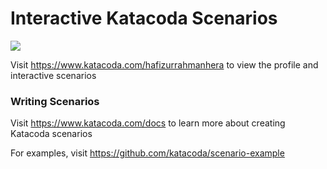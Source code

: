 # Interactive Katacoda Scenarios

[![](http://shields.katacoda.com/katacoda/hafizurrahmanhera/count.svg)](https://www.katacoda.com/hafizurrahmanhera "Get your profile on Katacoda.com")

Visit https://www.katacoda.com/hafizurrahmanhera to view the profile and interactive scenarios

### Writing Scenarios
Visit https://www.katacoda.com/docs to learn more about creating Katacoda scenarios

For examples, visit https://github.com/katacoda/scenario-example

